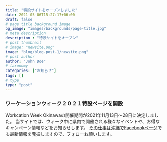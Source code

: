 ```yaml
---
title: "特設サイトをオープンしました"
date: 2021-05-06T15:27:17+06:00
draft: false
# page title background image
bg_image: "images/backgrounds/page-title.jpg"
# meta description
description : "特設サイトをオープン"
# post thumbnail
# image: "newsite.png"
image: "blog/blog-post-1/newsite.png"
# post author
author: "John Doe"
# taxonomy
categories: ["お知らせ"]
tags: []
# type
type: "post"
---
```


### ワーケーションウィーク２０２１特設ページを開設

Workcation Week Okinawaの開催期間が2021年11月13日～28日に決定しました。
当サイトでは、ウィーク中に県内で開催される様々なイベントや、お得なキャンペーン情報などをお知らせします。
[その仕事は沖縄でFacebookページ](https://www.facebook.com/teleokinawa)でも最新情報を発振しますので、フォローお願いします。